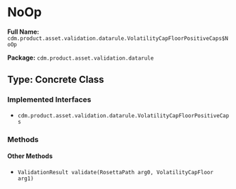 # NoOp

**Full Name:** `cdm.product.asset.validation.datarule.VolatilityCapFloorPositiveCaps$NoOp`

**Package:** `cdm.product.asset.validation.datarule`

## Type: Concrete Class

### Implemented Interfaces

- `cdm.product.asset.validation.datarule.VolatilityCapFloorPositiveCaps`

### Methods

#### Other Methods

- `ValidationResult validate(RosettaPath arg0, VolatilityCapFloor arg1)`


